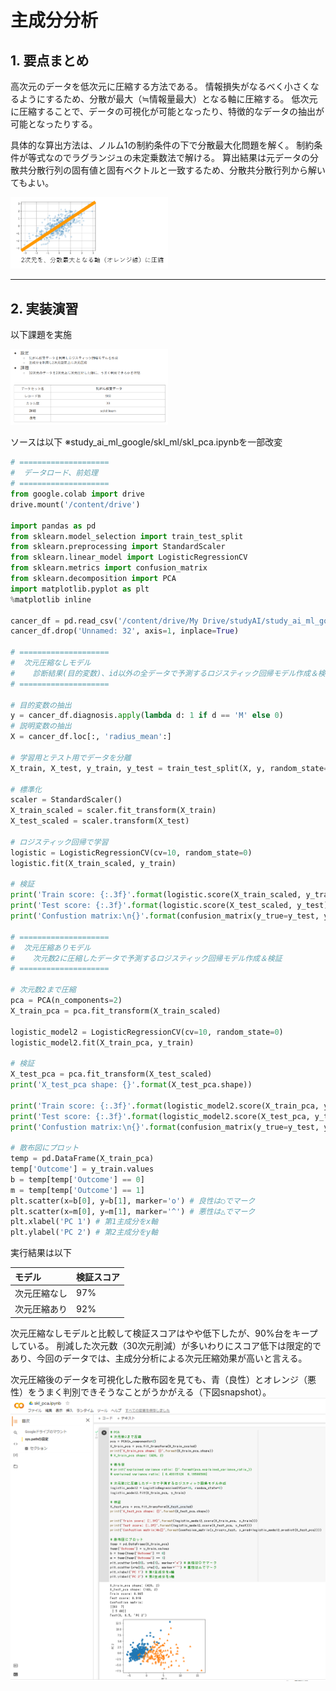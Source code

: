 # 主成分分析

## 1. 要点まとめ

高次元のデータを低次元に圧縮する方法である。
情報損失がなるべく小さくなるようにするため、分散が最大（≒情報量最大）となる軸に圧縮する。
低次元に圧縮することで、データの可視化が可能となったり、特徴的なデータの抽出が可能となったりする。

具体的な算出方法は、ノルム1の制約条件の下で分散最大化問題を解く。
制約条件が等式なのでラグランジュの未定乗数法で解ける。
算出結果は元データの分散共分散行列の固有値と固有ベクトルと一致するため、分散共分散行列から解いてもよい。

<img src="pca_report_fig_abst.png" width="50%" />

-----
## 2. 実装演習

以下課題を実施

<img src="pca_report_fig_kadai.png" width="50%" />

ソースは以下
※study_ai_ml_google/skl_ml/skl_pca.ipynbを一部改変


``` python
# ====================
#  データロード、前処理
# ====================
from google.colab import drive
drive.mount('/content/drive')

import pandas as pd
from sklearn.model_selection import train_test_split
from sklearn.preprocessing import StandardScaler
from sklearn.linear_model import LogisticRegressionCV
from sklearn.metrics import confusion_matrix
from sklearn.decomposition import PCA
import matplotlib.pyplot as plt
%matplotlib inline

cancer_df = pd.read_csv('/content/drive/My Drive/studyAI/study_ai_ml_google/data/cancer.csv')
cancer_df.drop('Unnamed: 32', axis=1, inplace=True)

# ====================
#  次元圧縮なしモデル
#    診断結果(目的変数)、id以外の全データで予測するロジスティック回帰モデル作成＆検証
# ====================

# 目的変数の抽出
y = cancer_df.diagnosis.apply(lambda d: 1 if d == 'M' else 0)
# 説明変数の抽出
X = cancer_df.loc[:, 'radius_mean':]

# 学習用とテスト用でデータを分離
X_train, X_test, y_train, y_test = train_test_split(X, y, random_state=0)

# 標準化
scaler = StandardScaler()
X_train_scaled = scaler.fit_transform(X_train)
X_test_scaled = scaler.transform(X_test)

# ロジスティック回帰で学習
logistic = LogisticRegressionCV(cv=10, random_state=0)
logistic.fit(X_train_scaled, y_train)

# 検証
print('Train score: {:.3f}'.format(logistic.score(X_train_scaled, y_train)))
print('Test score: {:.3f}'.format(logistic.score(X_test_scaled, y_test)))
print('Confustion matrix:\n{}'.format(confusion_matrix(y_true=y_test, y_pred=logistic.predict(X_test_scaled))))

# ====================
#  次元圧縮ありモデル
#    次元数2に圧縮したデータで予測するロジスティック回帰モデル作成＆検証
# ====================

# 次元数2まで圧縮
pca = PCA(n_components=2)
X_train_pca = pca.fit_transform(X_train_scaled)

logistic_model2 = LogisticRegressionCV(cv=10, random_state=0)
logistic_model2.fit(X_train_pca, y_train)

# 検証
X_test_pca = pca.fit_transform(X_test_scaled)
print('X_test_pca shape: {}'.format(X_test_pca.shape))

print('Train score: {:.3f}'.format(logistic_model2.score(X_train_pca, y_train)))
print('Test score: {:.3f}'.format(logistic_model2.score(X_test_pca, y_test)))
print('Confustion matrix:\n{}'.format(confusion_matrix(y_true=y_test, y_pred=logistic_model2.predict(X_test_pca))))

# 散布図にプロット
temp = pd.DataFrame(X_train_pca)
temp['Outcome'] = y_train.values
b = temp[temp['Outcome'] == 0]
m = temp[temp['Outcome'] == 1]
plt.scatter(x=b[0], y=b[1], marker='o') # 良性は○でマーク
plt.scatter(x=m[0], y=m[1], marker='^') # 悪性は△でマーク
plt.xlabel('PC 1') # 第1主成分をx軸
plt.ylabel('PC 2') # 第2主成分をy軸

```

実行結果は以下

| モデル | 検証スコア |
|:-----------|:------------|
| 次元圧縮なし | 97% |
| 次元圧縮あり | 92% |

次元圧縮なしモデルと比較して検証スコアはやや低下したが、90%台をキープしている。
削減した次元数（30次元削減）が多いわりにスコア低下は限定的であり、今回のデータでは、主成分分析による次元圧縮効果が高いと言える。

次元圧縮後のデータを可視化した散布図を見ても、青（良性）とオレンジ（悪性）をうまく判別できそうなことがうかがえる（下図snapshot）。
<img src="pca_report_fig_kadai_result.png" width="100%" />

